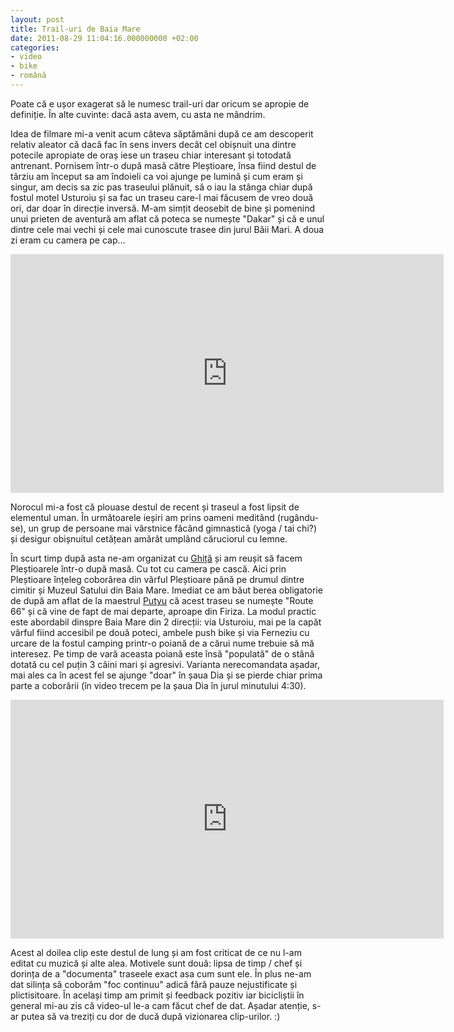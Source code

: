 ```yaml
---
layout: post
title: Trail-uri de Baia Mare
date: 2011-08-29 11:04:16.000000000 +02:00
categories:
- video
- bike
- română
---
```

Poate că e ușor exagerat să le numesc trail-uri dar oricum se apropie de definiție. În alte cuvinte: dacă asta avem, cu asta ne mândrim.

Idea de filmare mi-a venit acum câteva săptămâni după ce am descoperit relativ aleator că dacă fac în sens invers decât cel obișnuit una dintre potecile apropiate de oraș iese un traseu chiar interesant și totodată antrenant. Pornisem într-o după masă către Pleștioare, însa fiind destul de târziu am început sa am îndoieli ca voi ajunge pe lumină și cum eram și singur, am decis sa zic pas traseului plănuit, să o iau la stânga chiar după fostul motel Usturoiu și sa fac un traseu care-l mai făcusem de vreo două ori, dar doar în direcție inversă. M-am simțit deosebit de bine și pomenind unui prieten de aventură am aflat că poteca se numește "Dakar" și că e unul dintre cele mai vechi și cele mai cunoscute trasee din jurul Băii Mari. A doua zi eram cu camera pe cap...

<iframe width="693" height="382" src="http://www.youtube.com/embed/DLisIEoomoU" frameborder="0" allowfullscreen></iframe>

Norocul mi-a fost că plouase destul de recent și traseul a fost lipsit de elementul uman. În următoarele ieșiri am prins oameni meditând (rugându-se), un grup de persoane mai vârstnice făcând gimnastică (yoga / tai chi?) și desigur obișnuitul cetățean amărât umplând căruciorul cu lemne.

În scurt timp după asta ne-am organizat cu <a href="https://www.facebook.com/ghitzuca">Ghiță</a> și am reușit să facem Pleștioarele într-o după masă. Cu tot cu camera pe cască. Aici prin Pleștioare înțeleg coborârea din vârful Pleștioare până pe drumul dintre cimitir și Muzeul Satului din Baia Mare. Imediat ce am băut berea obligatorie de după am aflat de la maestrul <a href="https://www.facebook.com/putyu.redbully">Putyu</a> că acest traseu se numește "Route 66" și că vine de fapt de mai departe, aproape din Firiza. La modul practic este abordabil dinspre Baia Mare din 2 direcții: via Usturoiu, mai pe la capăt vârful fiind accesibil pe două poteci, ambele push bike și via Ferneziu cu urcare de la fostul camping printr-o poiană de a cărui nume trebuie să mă interesez. Pe timp de vară aceasta poiană este însă "populată" de o stână dotată cu cel puțin 3 câini mari și agresivi. Varianta nerecomandata așadar, mai ales ca în acest fel se ajunge "doar" în șaua Dia și se pierde chiar prima parte a coborârii (în video trecem pe la șaua Dia în jurul minutului 4:30).

<iframe width="693" height="382" src="http://www.youtube.com/embed/sCCtjy4JdAg" frameborder="0" allowfullscreen></iframe>

Acest al doilea clip este destul de lung și am fost criticat de ce nu l-am editat cu muzică și alte alea. Motivele sunt două: lipsa de timp / chef și dorința de a "documenta" traseele exact asa cum sunt ele. În plus ne-am dat silința să coborâm "foc continuu" adică fără pauze nejustificate și plictisitoare. În același timp am primit și feedback pozitiv iar bicicliștii în general mi-au zis că video-ul le-a cam făcut chef de dat. Așadar atenție, s-ar putea să va treziți cu dor de ducă după vizionarea clip-urilor. :)
